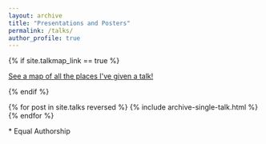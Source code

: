 ```yaml
---
layout: archive
title: "Presentations and Posters"
permalink: /talks/
author_profile: true
---
```


{% if site.talkmap_link == true %}

<p style="text-decoration:underline;"><a href="/talkmap.html">See a map of all the places I've given a talk!</a></p>

{% endif %}

{% for post in site.talks reversed %}
  {% include archive-single-talk.html %}
{% endfor %}

<p class="page__meta"><i class="fa fa-clock-o" aria-hidden="true"></i> * Equal Authorship</p>